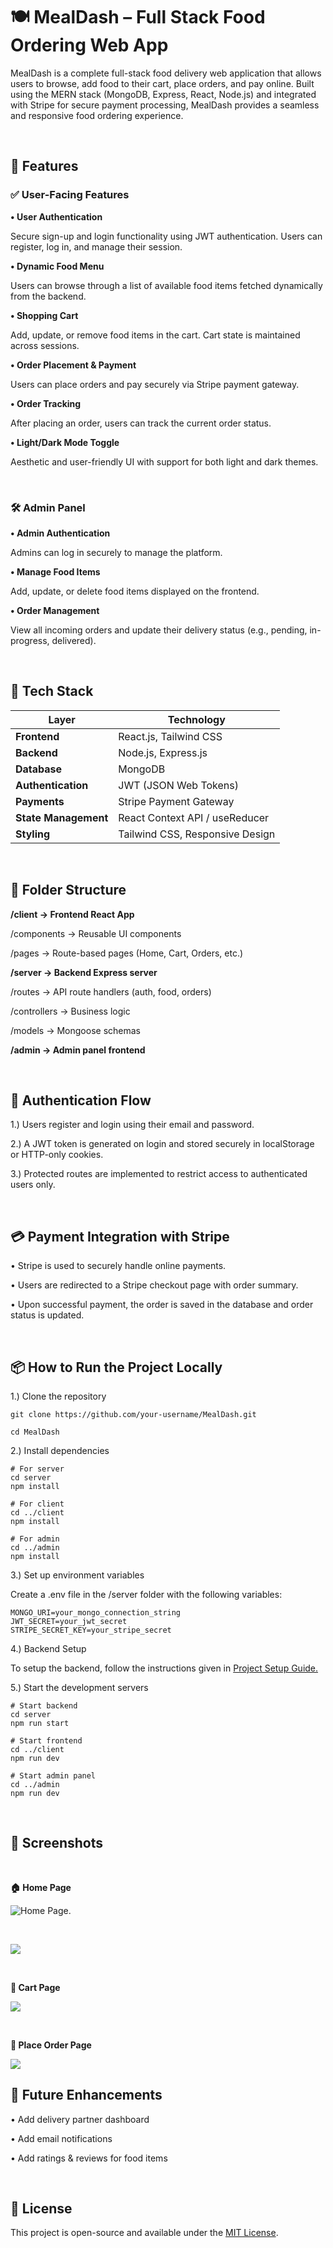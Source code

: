  # 🍽️ MealDash – Full Stack Food Ordering Web App

MealDash is a complete full-stack food delivery web application that allows users to browse, add food to their cart, place orders, and pay online. Built using the MERN stack (MongoDB, Express, React, Node.js) and integrated with Stripe for secure payment processing, MealDash provides a seamless and responsive food ordering experience.  

<br/>

## 🚀 Features

### ✅ User-Facing Features

**• User Authentication**

Secure sign-up and login functionality using JWT authentication. Users can register, log in, and manage their session.

**• Dynamic Food Menu**

Users can browse through a list of available food items fetched dynamically from the backend.

**• Shopping Cart**

Add, update, or remove food items in the cart. Cart state is maintained across sessions.

**• Order Placement & Payment**

Users can place orders and pay securely via Stripe payment gateway.

**• Order Tracking**

After placing an order, users can track the current order status.

**• Light/Dark Mode Toggle**

Aesthetic and user-friendly UI with support for both light and dark themes.

<br/>

### 🛠️ Admin Panel

**• Admin Authentication**

  Admins can log in securely to manage the platform.

**• Manage Food Items**

Add, update, or delete food items displayed on the frontend.

**• Order Management**

View all incoming orders and update their delivery status (e.g., pending, in-progress, delivered).

 <br/>

## 🧰 Tech Stack

| Layer                | Technology                      |
| -------------------- | ------------------------------- |
| **Frontend**         | React.js, Tailwind CSS          |
| **Backend**          | Node.js, Express.js             |
| **Database**         | MongoDB                         |
| **Authentication**   | JWT (JSON Web Tokens)           |
| **Payments**         | Stripe Payment Gateway          |
| **State Management** | React Context API / useReducer  |
| **Styling**          | Tailwind CSS, Responsive Design |

<br/>
 
## 📁 Folder Structure

**/client               → Frontend React App**

  /components         → Reusable UI components
  
  /pages              → Route-based pages (Home, Cart, Orders, etc.)

**/server               → Backend Express server**
    
/routes             → API route handlers (auth, food, orders)
      
 /controllers        → Business logic
      
 /models             → Mongoose schemas

**/admin                → Admin panel frontend**


<br/>

## 🔐 Authentication Flow

1.) Users register and login using their email and password.

2.) A JWT token is generated on login and stored securely in localStorage or HTTP-only cookies.

3.) Protected routes are implemented to restrict access to authenticated users only.

<br/>

## 💳 Payment Integration with Stripe

• Stripe is used to securely handle online payments.

• Users are redirected to a Stripe checkout page with order summary.

• Upon successful payment, the order is saved in the database and order status is updated.

<br/>

## 📦 How to Run the Project Locally

1.) Clone the repository
```
git clone https://github.com/your-username/MealDash.git

cd MealDash
```

2.) Install dependencies

```
# For server
cd server
npm install

# For client
cd ../client
npm install

# For admin
cd ../admin
npm install
```

3.) Set up environment variables

Create a .env file in the /server folder with the following variables:
```
MONGO_URI=your_mongo_connection_string
JWT_SECRET=your_jwt_secret
STRIPE_SECRET_KEY=your_stripe_secret
```

4.) Backend Setup

To setup the backend, follow the instructions given in [Project Setup Guide.](https://github.com/moali007/MealDash/blob/master/How%20To%20Run%20Project.pdf)


5.) Start the development servers
```
# Start backend
cd server
npm run start

# Start frontend
cd ../client
npm run dev

# Start admin panel
cd ../admin
npm run dev
```

<br/>

## 📸 Screenshots

<br/>

**🏠 Home Page**     <br/>


![Home Page.](https://github.com/user-attachments/assets/9cda4d58-94c5-46e8-b470-9789cee49feb)


<br/>



![](https://github.com/user-attachments/assets/3aaaee2e-70c5-421e-84c9-af9793a9cc2a)


<br/>

**🛒 Cart Page**

![](https://github.com/user-attachments/assets/5cf8dc1d-d502-45a9-b791-0a245e11743d)

<br/>

**🚚 Place Order Page**

![](https://github.com/user-attachments/assets/2e098109-6d9c-4bcf-bc7f-7596fa1f139c)




## 🙌 Future Enhancements

• Add delivery partner dashboard

• Add email notifications

• Add ratings & reviews for food items

<br/>

## 📃 License
This project is open-source and available under the [MIT License](https://opensource.org/license/mit).
